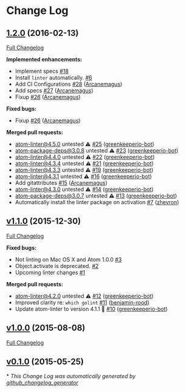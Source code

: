 # Change Log

## [1.2.0](https://github.com/AtomLinter/linter-golinter/tree/1.2.0) (2016-02-13)
[Full Changelog](https://github.com/AtomLinter/linter-golinter/compare/v1.1.0...1.2.0)

**Implemented enhancements:**

- Implement specs [\#18](https://github.com/AtomLinter/linter-golinter/issues/18)
- Install `linter` automatically. [\#6](https://github.com/AtomLinter/linter-golinter/issues/6)
- Add CI Configurations [\#28](https://github.com/AtomLinter/linter-golinter/pull/28) ([Arcanemagus](https://github.com/Arcanemagus))
- Add specs [\#27](https://github.com/AtomLinter/linter-golinter/pull/27) ([Arcanemagus](https://github.com/Arcanemagus))
- Fixup [\#26](https://github.com/AtomLinter/linter-golinter/pull/26) ([Arcanemagus](https://github.com/Arcanemagus))

**Fixed bugs:**

- Fixup [\#26](https://github.com/AtomLinter/linter-golinter/pull/26) ([Arcanemagus](https://github.com/Arcanemagus))

**Merged pull requests:**

- atom-linter@4.5.0 untested ⚠️ [\#25](https://github.com/AtomLinter/linter-golinter/pull/25) ([greenkeeperio-bot](https://github.com/greenkeeperio-bot))
- atom-package-deps@3.0.8 untested ⚠️ [\#23](https://github.com/AtomLinter/linter-golinter/pull/23) ([greenkeeperio-bot](https://github.com/greenkeeperio-bot))
- atom-linter@4.4.0 untested ⚠️ [\#22](https://github.com/AtomLinter/linter-golinter/pull/22) ([greenkeeperio-bot](https://github.com/greenkeeperio-bot))
- atom-linter@4.3.4 untested ⚠️ [\#21](https://github.com/AtomLinter/linter-golinter/pull/21) ([greenkeeperio-bot](https://github.com/greenkeeperio-bot))
- atom-linter@4.3.3 untested ⚠️ [\#19](https://github.com/AtomLinter/linter-golinter/pull/19) ([greenkeeperio-bot](https://github.com/greenkeeperio-bot))
- atom-linter@4.3.1 untested ⚠️ [\#16](https://github.com/AtomLinter/linter-golinter/pull/16) ([greenkeeperio-bot](https://github.com/greenkeeperio-bot))
- Add gitattributes [\#15](https://github.com/AtomLinter/linter-golinter/pull/15) ([Arcanemagus](https://github.com/Arcanemagus))
- atom-linter@4.3.0 untested ⚠️ [\#14](https://github.com/AtomLinter/linter-golinter/pull/14) ([greenkeeperio-bot](https://github.com/greenkeeperio-bot))
- atom-package-deps@3.0.7 untested ⚠️ [\#13](https://github.com/AtomLinter/linter-golinter/pull/13) ([greenkeeperio-bot](https://github.com/greenkeeperio-bot))
- Automatically install the linter package on activation [\#7](https://github.com/AtomLinter/linter-golinter/pull/7) ([zhevron](https://github.com/zhevron))

## [v1.1.0](https://github.com/AtomLinter/linter-golinter/tree/v1.1.0) (2015-12-30)
[Full Changelog](https://github.com/AtomLinter/linter-golinter/compare/v1.0.0...v1.1.0)

**Fixed bugs:**

- Not linting on Mac OS X and Atom 1.0.0 [\#3](https://github.com/AtomLinter/linter-golinter/issues/3)
- Object.activate is deprecated. [\#2](https://github.com/AtomLinter/linter-golinter/issues/2)
- Upcoming linter changes [\#1](https://github.com/AtomLinter/linter-golinter/issues/1)

**Merged pull requests:**

- atom-linter@4.2.0 untested ⚠️ [\#12](https://github.com/AtomLinter/linter-golinter/pull/12) ([greenkeeperio-bot](https://github.com/greenkeeperio-bot))
- Improved clarity re: `which golint` [\#11](https://github.com/AtomLinter/linter-golinter/pull/11) ([benjamin-rood](https://github.com/benjamin-rood))
- Update atom-linter to version 4.1.1 🚀 [\#10](https://github.com/AtomLinter/linter-golinter/pull/10) ([greenkeeperio-bot](https://github.com/greenkeeperio-bot))

## [v1.0.0](https://github.com/AtomLinter/linter-golinter/tree/v1.0.0) (2015-08-08)
[Full Changelog](https://github.com/AtomLinter/linter-golinter/compare/v0.1.0...v1.0.0)

## [v0.1.0](https://github.com/AtomLinter/linter-golinter/tree/v0.1.0) (2015-05-25)


\* *This Change Log was automatically generated by [github_changelog_generator](https://github.com/skywinder/Github-Changelog-Generator)*
